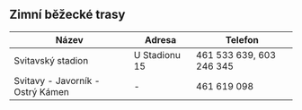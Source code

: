 ## Zimní běžecké trasy

<div class="table-responsive">

| Název                            | Adresa        | Telefon                  |
| -------------------------------- | ------------- | ------------------------ |
| Svitavský stadion                | U Stadionu 15 | 461 533 639, 603 246 345 |
| Svitavy - Javorník - Ostrý Kámen | -             | 461 619 098              |

</div>